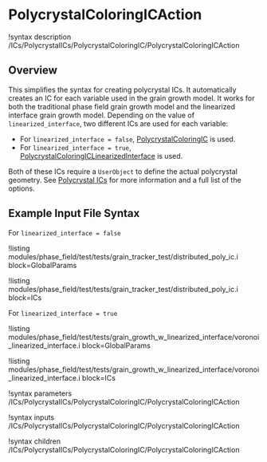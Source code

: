 # PolycrystalColoringICAction

!syntax description /ICs/PolycrystalICs/PolycrystalColoringIC/PolycrystalColoringICAction

## Overview

This simplifies the syntax for creating polycrystal ICs. It automatically creates an IC for each variable used in the grain growth model. It works for both the traditional phase field grain growth model and the linearized interface grain growth model. Depending on the value of `linearized_interface`, two different ICs are used for each variable:

- For `linearized_interface = false`, [PolycrystalColoringIC](/PolycrystalColoringIC.md) is used.
- For `linearized_interface = true`, [PolycrystalColoringICLinearizedInterface](/PolycrystalColoringICLinearizedInterface.md) is used.

Both of these ICs require a `UserObject` to define the actual polycrystal geometry. See [Polycrystal ICs](/PolycrystalICs.md) for more information and a full list of the options.


## Example Input File Syntax

For `linearized_interface = false`

!listing modules/phase_field/test/tests/grain_tracker_test/distributed_poly_ic.i block=GlobalParams

!listing modules/phase_field/test/tests/grain_tracker_test/distributed_poly_ic.i block=ICs

For `linearized_interface = true`

!listing modules/phase_field/test/tests/grain_growth_w_linearized_interface/voronoi_linearized_interface.i block=GlobalParams

!listing modules/phase_field/test/tests/grain_growth_w_linearized_interface/voronoi_linearized_interface.i block=ICs

!syntax parameters /ICs/PolycrystalICs/PolycrystalColoringIC/PolycrystalColoringICAction

!syntax inputs /ICs/PolycrystalICs/PolycrystalColoringIC/PolycrystalColoringICAction

!syntax children /ICs/PolycrystalICs/PolycrystalColoringIC/PolycrystalColoringICAction
